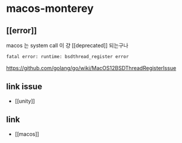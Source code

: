 # macos-monterey
## [[error]]
macos 는 system call 이 걍 [[deprecated]] 되는구나

```sh
fatal error: runtime: bsdthread_register error
```
https://github.com/golang/go/wiki/MacOS12BSDThreadRegisterIssue

## link issue
- [[unity]]

## link
- [[macos]]

